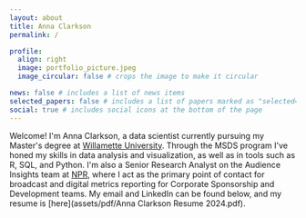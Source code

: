 ```yaml
---
layout: about
title: Anna Clarkson
permalink: /

profile:
  align: right
  image: portfolio_picture.jpeg
  image_circular: false # crops the image to make it circular

news: false # includes a list of news items
selected_papers: false # includes a list of papers marked as "selected={true}"
social: true # includes social icons at the bottom of the page
---
```


Welcome! I'm Anna Clarkson, a data scientist currently pursuing my Master's degree at [Willamette University](https://willamette.edu/computing/programs/data-science-ms/index.html). Through the MSDS program I've honed my skills in data analysis and visualization, as well as in tools such as R, SQL, and Python. I'm also a Senior Research Analyst on the Audience Insights team at [NPR](http://www.npr.org), where I act as the primary point of contact for broadcast and digital metrics reporting for Corporate Sponsorship and Development teams. My email and LinkedIn can be found below, and my resume is [here](assets/pdf/Anna Clarkson Resume 2024.pdf). 
